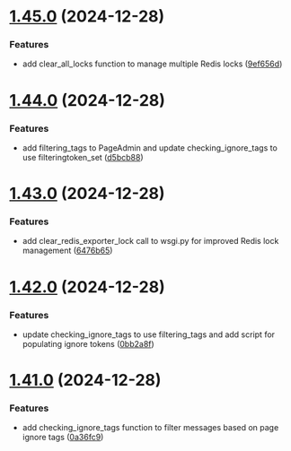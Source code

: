 # [1.45.0](https://github.com/ghorbani-mohammad/Crawler-Framework/compare/v1.44.0...v1.45.0) (2024-12-28)


### Features

* add clear_all_locks function to manage multiple Redis locks ([9ef656d](https://github.com/ghorbani-mohammad/Crawler-Framework/commit/9ef656d8f1549a9f78c1b161d8809d0051f34759))



# [1.44.0](https://github.com/ghorbani-mohammad/Crawler-Framework/compare/v1.43.0...v1.44.0) (2024-12-28)


### Features

* add filtering_tags to PageAdmin and update checking_ignore_tags to use filteringtoken_set ([d5bcb88](https://github.com/ghorbani-mohammad/Crawler-Framework/commit/d5bcb88c0f3874984a2315b7bee2f6728bdc30ac))



# [1.43.0](https://github.com/ghorbani-mohammad/Crawler-Framework/compare/v1.42.0...v1.43.0) (2024-12-28)


### Features

* add clear_redis_exporter_lock call to wsgi.py for improved Redis lock management ([6476b65](https://github.com/ghorbani-mohammad/Crawler-Framework/commit/6476b656f89951c70d1f47065ab267076c88cea6))



# [1.42.0](https://github.com/ghorbani-mohammad/Crawler-Framework/compare/v1.41.0...v1.42.0) (2024-12-28)


### Features

* update checking_ignore_tags to use filtering_tags and add script for populating ignore tokens ([0bb2a8f](https://github.com/ghorbani-mohammad/Crawler-Framework/commit/0bb2a8fc9c0b8d3e91b93730a50d5a2b7b17c394))



# [1.41.0](https://github.com/ghorbani-mohammad/Crawler-Framework/compare/v1.40.0...v1.41.0) (2024-12-28)


### Features

* add checking_ignore_tags function to filter messages based on page ignore tags ([0a36fc9](https://github.com/ghorbani-mohammad/Crawler-Framework/commit/0a36fc93dfb00e309be10d4358efe0e8f4ccc81b))



